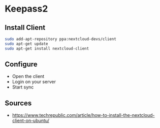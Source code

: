 # Keepass2

## Install Client

```bash
sudo add-apt-repository ppa:nextcloud-devs/client
sudo apt-get update
sudo apt-get install nextcloud-client
```

## Configure

* Open the client
* Login on your server
* Start sync

## Sources

* https://www.techrepublic.com/article/how-to-install-the-nextcloud-client-on-ubuntu/


